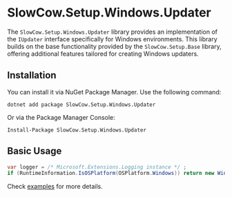 # SlowCow.Setup.Windows.Updater

The `SlowCow.Setup.Windows.Updater` library provides an implementation of the `IUpdater` interface specifically for Windows environments. This library builds on the base functionality provided by the `SlowCow.Setup.Base` library, offering additional features tailored for creating Windows updaters.

## Installation

You can install it via NuGet Package Manager. Use the following command:

```shell
dotnet add package SlowCow.Setup.Windows.Updater
```

Or via the Package Manager Console:

```shell
Install-Package SlowCow.Setup.Windows.Updater
```

## Basic Usage

```C#
var logger = /* Microsoft.Extensions.Logging instance */ ;
if (RuntimeInformation.IsOSPlatform(OSPlatform.Windows)) return new WindowsUpdater(logger);
```

Check [examples](https://github.com/NickRimmer/SlowCow/tree/main/src/Examples/Example.App) for more details.
